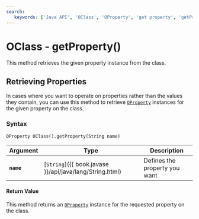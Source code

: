 ```yaml
---
search:
   keywords: ['Java API', 'OClass', 'OProperty', 'get property', 'getProperty']
---
```


# OClass - getProperty()

This method retrieves the given property instance from the class.

## Retrieving Properties

In cases where you want to operate on properties rather than the values they contain, you can use this method to retrieve [`OProperty`](../OProperty.md) instances for the given property on the class.

### Syntax

```
OProperty OClass().getProperty(String name)
```

| Argument | Type | Description |
|---|---|---|
| **`name`** | [`String`]({{ book.javase }}/api/java/lang/String.html) | Defines the property you want |

#### Return Value

This method returns an [`OProperty`](../OProperty.md) instance for the requested property on the class.
